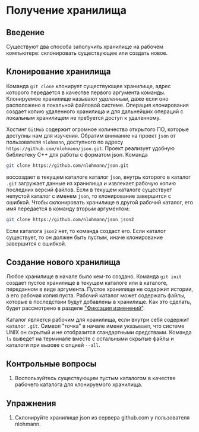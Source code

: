# Получение хранилища


## Введение

Существуют два способа заполучить хранилище на рабочем компьютере: склонировать существующее или создать новое.


## Клонирование хранилища

Команда `git clone` клонирует существующее хранилище, адрес которого передается в качестве первого аргумента команды.
Клонируемое хранилище называют *удаленным*, даже если оно расположено в локальной файловой системе.
Операция клонирования создает копию удаленного хранилища и для дальнейших операций с локальным хранилищем не требуется доступ к удаленному.

Хостинг `GitHub` содержит огромное количество открытого ПО, которые доступны нам для изучения.
Обратим внимание на проект `json` от пользователя `nlohmann`, доступного по адресу `https://github.com/nlohmann/json.git`.
Проект реализует удобную библиотеку C++ для работы с форматом json.
Команда
``` bash
git clone https://github.com/nlohmann/json.git
```
воссоздает в текущем каталоге каталог `json`, внутрь которого в каталог `.git` загружает данные из хранилища и извлекает рабочую копию последних версий файлов.
Если в текущем каталоге существует непустой каталог с именем `json`, то клонирование завершится с ошибкой.
Чтобы склонировать хранилище в другой рабочий каталог, его имя передается в команду вторым аргументом:
``` bash
git clone https://github.com/nlohmann/json json2
```
Если каталога `json2` нет, то команда создаст его.
Если каталог существует, то он должен быть пустым, иначе клонирование завершится с ошибкой.

<!-- О путях к удаленным хранилищам -->


## Создание нового хранилища

Любое хранилище в начале было кем-то создано.
Команда `git init` создает пустое хранилище в текущем каталоге или в каталоге, переданном в виде аргумента.
Пустое хранилище не содержит истории, а его рабочая копия пуста.
Рабочий каталог может содержать файлы, которые в последствии будут добавлены в хранилище.
Как это сделать, будет рассмотрено в разделе ["Фиксация изменений"](commit.md).

Каталог является рабочим для хранилища, если внутри себя содержит каталог `.git`.
Символ "точка" в начале имени указывает, что системе UNIX  он скрытый и не отобразится стандартными средствами.
Команда `ls` выведет на терминале вместе с остальными скрытые файлы и каталоги при вызове с опцией `--all`.


## Контрольные вопросы

1. Воспользуйтесь существующим пустым каталогом в качестве рабочего каталога для клонируемого хранилища.


## Упражнения

1. Склонируйте хранилище json из сервера github.com у пользователя nlohmann.

<!--
Склонировать историю только с последним одним коммитом: `git clone --depth=1`.
Сохранить имя пользователя и пароль: `git config --global credentials.helper store`.
-->

